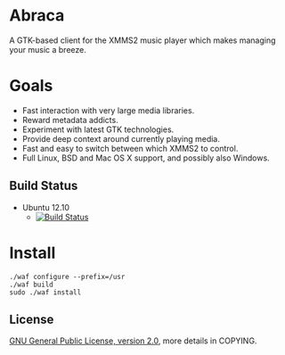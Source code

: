 Abraca
======
A GTK-based client for the XMMS2 music player which makes managing
your music a breeze.

Goals
=====
* Fast interaction with very large media libraries.
* Reward metadata addicts.
* Experiment with latest GTK technologies.
* Provide deep context around currently playing media.
* Fast and easy to switch between which XMMS2 to control.
* Full Linux, BSD and Mac OS X support, and possibly also Windows.

Build Status
------------
* Ubuntu 12.10
    * [![Build Status](https://travis-ci.org/Abraca/Abraca.png)](https://travis-ci.org/Abraca/Abraca)

Install
=======
    ./waf configure --prefix=/usr
    ./waf build
    sudo ./waf install

License
-------
[GNU General Public License, version 2.0](https://www.gnu.org/licenses/gpl-2.0.html), more details in COPYING.
